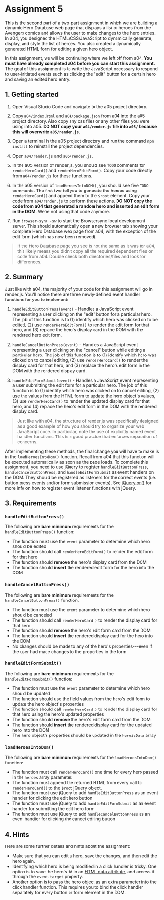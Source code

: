 
# Assignment 5

This is the second part of a two-part assignment in which we are building a dynamic Hero Database web page that displays a list of heroes from the Avengers comics and allows the user to make changes to the hero entries. In a04, you designed the HTML/CSS/JavaScript to dynamically generate, display, and style the list of heroes. You also created a dynamically generated HTML form for editing a given hero object.

In this assignment, we will be continuing where we left off from a04. **You must have already completed a04 before you can start this assignment.** The goal of this assignment is to write the JavaScript necessary to respond to user-initiated events such as clicking the "edit" button for a certain hero and saving an edited hero entry.


## 1. Getting started

1. Open Visual Studio Code and navigate to the a05 project directory.

2. Copy `a04/index.html` and `a04/package.json` from a04 into the a05 project directory.  Also copy any css files or any other files you were using into a05. **DO NOT copy your `a04/render.js` file into `a05/` because this will overwrite `a05/render.js`**.

3. Open a terminal in the a05 project directory and run the command `npm install` to reinstall the project dependencies.

4. Open `a04/render.js` and `a05/render.js`.

5. In the a05 version of render.js, you should see `TODO` comments for `renderHeroCard()` and `renderHeroEditForm()`. Copy your code directly from `a04/render.js` for these functions.

6. In the a05 version of `loadHeroesIntoDOM()`, you should see five `TODO` comments. The first two tell you to generate the heroes using `renderHeroCard()` and append them to the `$root` element. Copy your code from `a04/render.js` to perform these actions. **DO NOT copy the code from a04 that generated a random hero and inserted an edit form in the DOM**. We're not using that code anymore.

7. Run `browser-sync -sw` to start the Browsersync local development server. This should automatically open a new browser tab showing your complete Hero Database web page from a04, with the exception of the edit form (which has now been removed).

> If the Hero Database page you see is not the same as it was for a04, this likely means you didn't copy all the required dependent files or code from a04. Double check both directories/files and look for differences.


## 2. Summary

Just like with a04, the majority of your code for this assignment will go in render.js. You'll notice there are three newly-defined event handler functions for you to implement:

1. `handleEditButtonPress(event)` - Handles a JavaScript event representing a user clicking on the "edit" button for a particular hero. The job of this function is to (1) identify which hero was clicked on to be edited, (2) use `renderHeroEditForm()` to render the edit form for that hero, and (3) replace the hero's display card in the DOM with the rendered hero edit form.

2. `handleCancelButtonPress(event)` - Handles a JavaScript event representing a user clicking on the "cancel" button while editing a particular hero. The job of this function is to (1) identify which hero was clicked on to cancel editing, (2) use `renderHeroCard()` to render the display card for that hero, and (3) replace the hero's edit form in the DOM with the rendered display card.

3. `handleEditFormSubmit(event)` - Handles a JavaScript event representing a user submitting the edit form for a particular hero. The job of this function is to (1) identify which hero was clicked on to cancel editing, (2) use the values from the HTML form to update the hero object's values, (3) use `renderHeroCard()` to render the updated display card for that hero, and (4) replace the hero's edit form in the DOM with the rendered display card.

> Just like with a04, the structure of render.js was specifically designed as a good example of how you should try to organize your web JavaScript code. In particular, note the use of explicitly named event handler functions. This is a good practice that enforces separation of concerns.

After implementing these methods, the final change you will have to make is in the `loadHeroesIntoDom()` function. Recall from a04 that this function will be executed automatically as soon as the page loads. To complete this assignment, you need to use jQuery to register `handleEditButtonPress`, `handleCancelButtonPress`, and `handleEditFormSubmit` as event handlers on the DOM. They should be registered as listeners for the correct events (i.e. button press events and/or form submission events). See [jQuery.on()](https://api.jquery.com/on/) for more info on how to register event listener functions with jQuery.


## 3. Requirements


### `handleEditButtonPress()`

The following are **bare minimum** requirements for the `handleEditButtonPress()` function:

* The function must use the `event` parameter to determine which hero should be edited
* The function should call `renderHeroEditForm()` to render the edit form for that hero
* The function should **remove** the hero's display card from the DOM
* The function should **insert** the rendered edit form for the hero into the DOM


### `handleCancelButtonPress()`

The following are **bare minimum** requirements for the `handleCancelButtonPress()` function:

* The function must use the `event` parameter to determine which hero should be canceled
* The function should call `renderHeroCard()` to render the display card for that hero
* The function should **remove** the hero's edit form card from the DOM
* The function should **insert** the rendered display card for the hero into the DOM
* No changes should be made to any of the hero's properties---even if the user had made changes to the properties in the form


### `handleEditFormSubmit()`

The following are **bare minimum** requirements for the `handleEditFormSubmit()` function:

* The function must use the `event` parameter to determine which hero should be updated
* The function should use the field values from the hero's edit form to update the hero object's properties
* The function should call `renderHeroCard()` to render the display card for that hero using the hero's updated properties
* The function should **remove** the hero's edit form card from the DOM
* The function should **insert** the rendered display card for the updated hero into the DOM
* The hero object's properties should be updated in the `heroicData` array


### `loadHeroesIntoDom()`

The following are **bare minimum** requirements for the `loadHeroesIntoDom()` function:

* The function must call `renderHeroCard()` one time for every hero passed in the `heroes` array parameter.
* The function must append the returned HTML from every call to `renderHeroCard()` to the `$root` jQuery object.
* The function must use jQuery to add `handleEditButtonPress` as an event handler for clicking the edit hero button
* The function must use jQuery to add `handleEditFormSubmit` as an event handler for submitting the edit hero form
* The function must use jQuery to add `handleCancelButtonPress` as an event handler for clicking the cancel editing button


## 4. Hints

Here are some further details and hints about the assignment:

* Make sure that you can edit a hero, save the changes, and then edit the hero again.
* Identifying which hero is being modified in a click handler is tricky. One option is to save the hero's `id` in an [HTML data attribute](https://developer.mozilla.org/en-US/docs/Learn/HTML/Howto/Use_data_attributes), and access it through the `event.target` property.
* Another option is to pass the hero object as an extra parameter into the click handler function. This requires you to bind the click handler separately for every button or form element in the DOM.
